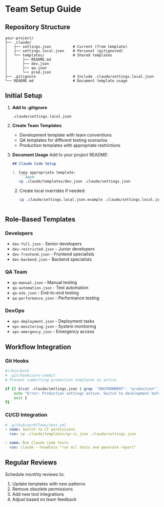 # Team Setup Guide

## Repository Structure

```
your-project/
├── .claude/
│   ├── settings.json          # Current (from template)
│   ├── settings.local.json    # Personal (gitignored)
│   └── templates/             # Shared templates
│       ├── README.md
│       ├── dev.json
│       ├── qa.json
│       └── prod.json
├── .gitignore                 # Include .claude/settings.local.json
└── README.md                  # Document template usage
```

## Initial Setup

1. **Add to .gitignore**
   ```
   .claude/settings.local.json
   ```

2. **Create Team Templates**
   - Development template with team conventions
   - QA templates for different testing scenarios
   - Production templates with appropriate restrictions

3. **Document Usage**
   Add to your project README:
   ```markdown
   ## Claude Code Setup
   
   1. Copy appropriate template:
      ```bash
      cp .claude/templates/dev.json .claude/settings.json
      ```
   
   2. Create local overrides if needed:
      ```bash
      cp .claude/settings.local.json.example .claude/settings.local.json
      ```
   ```

## Role-Based Templates

### Developers
- `dev-full.json` - Senior developers
- `dev-restricted.json` - Junior developers
- `dev-frontend.json` - Frontend specialists
- `dev-backend.json` - Backend specialists

### QA Team
- `qa-manual.json` - Manual testing
- `qa-automation.json` - Test automation
- `qa-e2e.json` - End-to-end testing
- `qa-performance.json` - Performance testing

### DevOps
- `ops-deployment.json` - Deployment tasks
- `ops-monitoring.json` - System monitoring
- `ops-emergency.json` - Emergency access

## Workflow Integration

### Git Hooks
```bash
#!/bin/bash
# .git/hooks/pre-commit
# Prevent committing production templates as active

if [[ $(cat .claude/settings.json | grep '"ENVIRONMENT": "production"') ]]; then
    echo "Error: Production settings active. Switch to development before committing."
    exit 1
fi
```

### CI/CD Integration
```yaml
# .github/workflows/test.yml
- name: Switch to CI permissions
  run: cp .claude/templates/qa-ci.json .claude/settings.json

- name: Run Claude Code tests
  run: claude --headless "run all tests and generate report"
```

## Regular Reviews

Schedule monthly reviews to:
1. Update templates with new patterns
2. Remove obsolete permissions
3. Add new tool integrations
4. Adjust based on team feedback